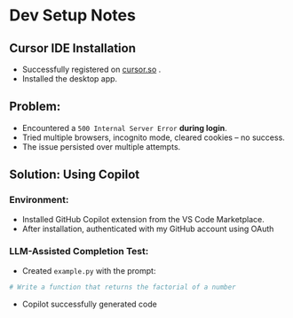 # Dev Setup Notes

## Cursor IDE Installation

- Successfully registered on [cursor.so](https://www.cursor.so) .
- Installed the desktop app.

## Problem:
- Encountered a `500 Internal Server Error` **during login**.
- Tried multiple browsers, incognito mode, cleared cookies – no success.
- The issue persisted over multiple attempts.

## Solution: Using Copilot 

### Environment:
- Installed GitHub Copilot extension from the VS Code Marketplace.
- After installation, authenticated with my GitHub account using OAuth

### LLM-Assisted Completion Test:
- Created `example.py` with the prompt:

```python
# Write a function that returns the factorial of a number
```
- Copilot successfully generated code
